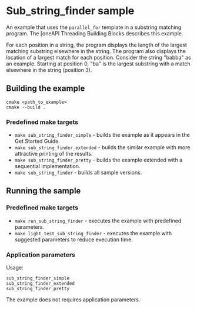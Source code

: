 # Sub_string_finder sample
An example that uses the `parallel_for` template in a substring matching program. The [oneAPI Threading Building Blocks [](https://software.intel.com/content/www/us/en/develop/documentation/get-started-with-onetbb/top.html) describes this example.

For each position in a string, the program displays the length of the largest matching substring elsewhere in the string. The program also displays the location of a largest match for each position. Consider the string "babba" as an example. Starting at position 0, "ba" is the largest substring with a match elsewhere in the string (position 3).

## Building the example
```
cmake <path_to_example>
cmake --build .
```

### Predefined make targets
* `make sub_string_finder_simple` - builds the example as it appears in the Get Started Guide.
* `make sub_string_finder_extended` - builds the similar example with more attractive printing of the results.
* `make sub_string_finder_pretty` - builds the example extended with a sequential implementation.
* `make sub_string_finder` - builds all sample versions.

## Running the sample
### Predefined make targets
* `make run_sub_string_finder` - executes the example with predefined parameters.
* `make light_test_sub_string_finder` - executes the example with suggested parameters to reduce execution time.

### Application parameters
Usage:
```
sub_string_finder_simple
sub_string_finder_extended
sub_string_finder_pretty
```

The example does not requires application parameters.
